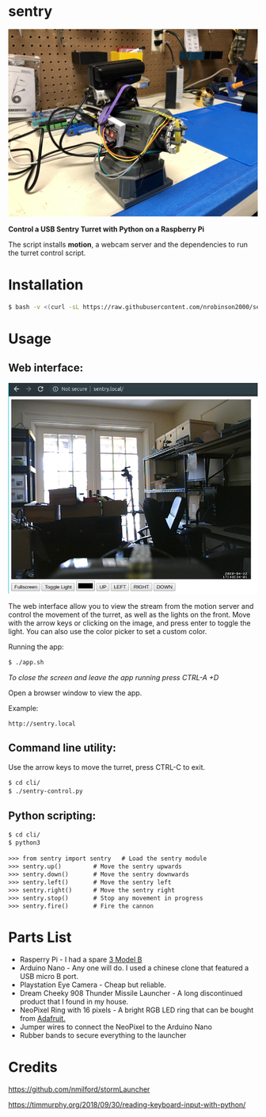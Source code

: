 # sentry

![](sentry.jpeg)

**Control a USB Sentry Turret with Python on a Raspberry Pi**

The script installs **motion**, a webcam server and the dependencies to run the turret control script.

# Installation

```bash
$ bash -v <(curl -sL https://raw.githubusercontent.com/nrobinson2000/sentry/master/install.sh)
```

# Usage

## Web interface:

![](screenshot.png)

The web interface allow you to view the stream from the motion server and control the movement of the turret, as well as the lights on the front. Move with the arrow keys or clicking on the image, and press enter to toggle the light. You can also use the color picker to set a custom color.

Running the app:

```bash
$ ./app.sh
```
*To close the screen and leave the app running press CTRL-A +D*

Open a browser window to view the app.

Example:

```
http://sentry.local
```

## Command line utility:

Use the arrow keys to move the turret, press CTRL-C to exit.

```bash
$ cd cli/
$ ./sentry-control.py
```

## Python scripting:

```
$ cd cli/
$ python3

>>> from sentry import sentry 	# Load the sentry module
>>> sentry.up() 		# Move the sentry upwards
>>> sentry.down() 		# Move the sentry downwards
>>> sentry.left() 		# Move the sentry left
>>> sentry.right() 		# Move the sentry right
>>> sentry.stop() 		# Stop any movement in progress
>>> sentry.fire() 		# Fire the cannon
```

# Parts List

* Rasperry Pi - I had a spare [3 Model B](https://www.raspberrypi.org/products/raspberry-pi-3-model-b/)
* Arduino Nano - Any one will do. I used a chinese clone that featured a USB micro B port.
* Playstation Eye Camera - Cheap but reliable.
* Dream Cheeky 908 Thunder Missile Launcher - A long discontinued product that I found in my house.
* NeoPixel Ring with 16 pixels - A bright RGB LED ring that can be bought from [Adafruit.](https://www.adafruit.com/product/1463)
* Jumper wires to connect the NeoPixel to the Arduino Nano
* Rubber bands to secure everything to the launcher

# Credits

https://github.com/nmilford/stormLauncher

https://timmurphy.org/2018/09/30/reading-keyboard-input-with-python/
